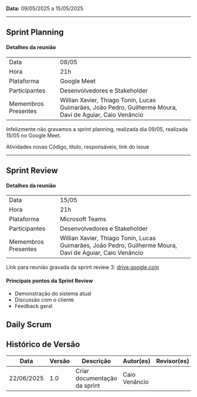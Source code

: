 **Data:** 09/05/2025 a 15/05/2025

---
## Sprint Planning

#### Detalhes da reunião

|                     |                                                                                                           |
|---------------------|-----------------------------------------------------------------------------------------------------------|
| Data                | 08/05                                                                                                     |
| Hora                | 21h                                                                                                       |
| Plataforma          | Google Meet                                                                                               |
| Participantes       | Desenvolvedores e Stakeholder                                                                             |
| Memembros Presentes | Willian Xavier, Thiago Tonin, Lucas Guimarães, João Pedro, Guilherme Moura, Davi de Aguiar, Caio Venâncio |

Infelizmente não gravamos a sprint planning, realizada dia 09/05, realizada 15/05 no Google Meet.


Atividades novas
Código, título, responsáveis, link do issue

---
## Sprint Review

#### Detalhes da reunião
|                     |                                                                                                           |
|---------------------|-----------------------------------------------------------------------------------------------------------|
| Data                | 15/05                                                                                                     |
| Hora                | 21h                                                                                                       |
| Plataforma          | Microsoft Teams                                                                                           |
| Participantes       | Desenvolvedores e Stakeholder                                                                             |
| Memembros Presentes | Willian Xavier, Thiago Tonin, Lucas Guimarães, João Pedro, Guilherme Moura, Davi de Aguiar, Caio Venâncio |

Link para reunião gravada da sprint review 3: [drive.google.com](https://drive.google.com/file/d/1U4kxCRZjAf5gaPbFevsefQ-aGohixssS/view?usp=sharing)

#### Principais pontos da Sprint Review
- Demonstração do sistema atual
- Discussão com o cliente
- Feedback geral 


## Daily Scrum

## Histórico de Versão

| Data       | Versão | Descrição                                                                 | Autor(es)         | Revisor(es)        |
|------------|--------|---------------------------------------------------------------------------|-------------------|--------------------|
| 22/06/2025 | 1.0    | Criar documentação da sprint                                              |  Caio Venâncio    |                    |